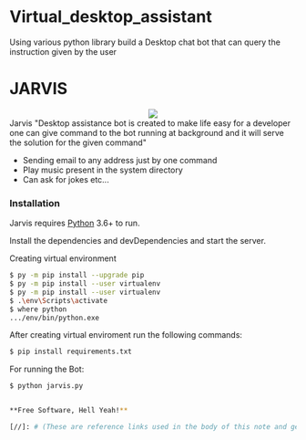 # Virtual_desktop_assistant
Using various python library build a Desktop chat bot that can query the instruction given by the user
# JARVIS

<div align="center">
<img src="https://images.unsplash.com/photo-1579566346927-c68383817a25?crop=entropy&cs=tinysrgb&fit=crop&fm=jpg&h=180&ixid=eyJhcHBfaWQiOjF9&ixlib=rb-1.2.1&q=80&w=180" >
</div

Jarvis "Desktop assistance bot is created to make life easy for a developer one can give command to the bot running at background and it will serve the solution for the given command"

  - Sending email to any address just by one command
  - Play music present in the system directory 
  - Can ask for jokes etc...

### Installation

Jarvis requires [Python](https://www.python.org/) 3.6+ to run.

Install the dependencies and devDependencies and start the server.

Creating virtual environment
```sh
$ py -m pip install --upgrade pip
$ py -m pip install --user virtualenv
$ py -m pip install --user virtualenv
$ .\env\Scripts\activate
$ where python
.../env/bin/python.exe
```
After creating virtual enviroment run the following commands:

```sh
$ pip install requirements.txt
```
For running the Bot:
```sh
$ python jarvis.py


**Free Software, Hell Yeah!**

[//]: # (These are reference links used in the body of this note and get stripped out when the markdown processor does its job. There is no need to format nicely because it shouldn't be seen. Thanks SO - http://stackoverflow.com/questions/4823468/store-comments-in-markdown-syntax)

